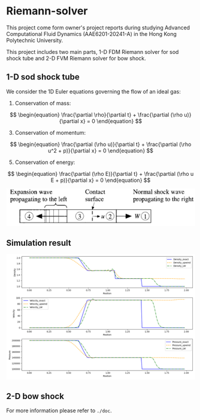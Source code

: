# Riemann-solver
This project come form owner's project reports during studying Advanced Computational Fluid Dynamics (AAE6201-20241-A) in the Hong Kong Polytechnic University.

This project includes two main parts, 1-D FDM Riemann solver for sod shock tube and 2-D FVM Riemann solver for bow shock. 

## 1-D sod shock tube

We consider the 1D Euler equations governing the flow of an ideal gas:

1. Conservation of mass:

$$
\begin{equation}
       \frac{\partial \rho}{\partial t} + \frac{\partial (\rho u)}{\partial x} = 0 
\end{equation}
$$

3. Conservation of momentum:

$$
\begin{equation}
      \frac{\partial (\rho u)}{\partial t} + \frac{\partial (\rho u^2 + p)}{\partial x} = 0 
\end{equation}
$$

5. Conservation of energy:

$$
\begin{equation}
      \frac{\partial (\rho E)}{\partial t} + \frac{\partial (\rho u E + p)}{\partial x} = 0
\end{equation}
$$

![](./img/Project1.jpg)

## Simulation result
![](./img/project1_space.png)

## 2-D bow shock
For more information please refer to ```./doc```.
